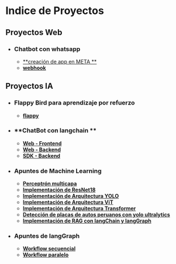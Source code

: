 # **Indice de Proyectos**
## Proyectos Web
- ### Chatbot con whatsapp
  - [**creación de app en META **](https://www.linkedin.com/posts/henry-medina-47527221_hola-a-todos-aqu%C3%AD-les-dejo-la-primera-entrega-activity-7303278614756667392-3-F9?utm_source=share&utm_medium=member_desktop&rcm=ACoAAAR87xkBeY1oRaUwEg8-9a5RFgZJd_Enlh0)
  - [**webhook**](https://github.com/korderoman/webhook_wsp)
## Proyectos IA
- ### **Flappy Bird para aprendizaje por refuerzo**
  - [**flappy**](https://github.com/korderoman/flappy_bird_reinforcement_learning) 
- ### **ChatBot con langchain **
  - [**Web - Frontend**](https://github.com/korderoman/chat_bot_frontend)
  - [**Web - Backend**](https://github.com/korderoman/chat_bot_backend_web)
  - [**SDK - Backend**](https://github.com/korderoman/chat_bot_backend_sdk)
 
- ### Apuntes de Machine Learning
  - [**Perceptrón multicapa**](https://github.com/korderoman/machine_learning_notes/tree/main/modulo_1_fundamentos_de_redes_neuronales_profundas/implementacion_MLP_clasificacion_MNIST/perceptron_multicapa)
  - [**Implementación de ResNet18**](https://github.com/korderoman/machine_learning_notes/tree/main/modulo_2_redes_convolucionales_y_generativas/resnet_18)
  - [**Implementación de Arquitectura YOLO**](https://github.com/korderoman/machine_learning_notes/tree/main/modulo_2_redes_convolucionales_y_generativas/yolo)
  - [**Implementación de Arquitectura ViT**](https://github.com/korderoman/machine_learning_notes/tree/main/modulo_2_redes_convolucionales_y_generativas/vit)
  - [**Implementación de Arquitectura Transformer**](https://github.com/korderoman/machine_learning_notes/tree/main/modulo_3_redes_recurrentes_modelos_basados_em_accion)
  - [**Detección de placas de autos peruanos con yolo ultralytics**](https://github.com/korderoman/machine_learning_notes/tree/main/modulo_2_redes_convolucionales_y_generativas/yolo_ultralytics/peru_plate_numbers_detection_v2)
  - [**Implementación de RAG con langChain y langGraph**](https://github.com/korderoman/machine_learning_notes/blob/main/modulo_4_langchain/tutorials_phase_3/langchain_rag_text.ipynb)
 
- ### Apuntes de langGraph
  - [**Workflow secuencial**](https://github.com/korderoman/workflows_langgraph/blob/main/prompting_chaining.ipynb)
  - [**Workflow paralelo**](https://github.com/korderoman/workflows_langgraph/blob/main/parallel.ipynb)
